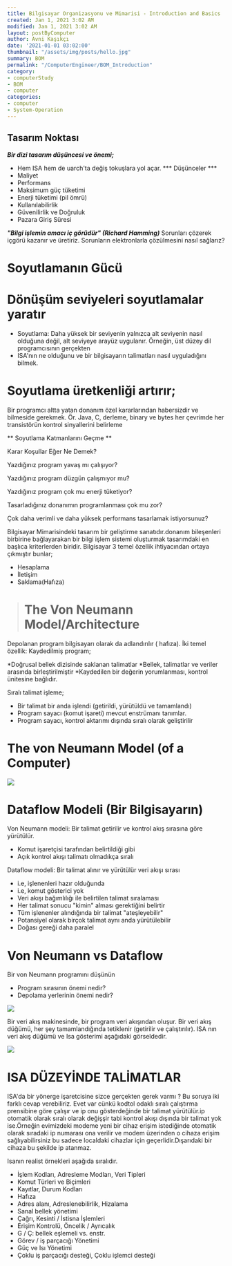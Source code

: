 ```yaml
---
title: Bilgisayar Organizasyonu ve Mimarisi - Introduction and Basics
created: Jan 1, 2021 3:02 AM
modified: Jan 1, 2021 3:02 AM
layout: postByComputer
author: Avni Kaşıkçı
date: '2021-01-01 03:02:00'
thumbnail: "/assets/img/posts/hello.jpg"
summary: BOM
permalink: "/ComputerEngineer/BOM_Introduction"
category:
- computerStudy
- BOM
- computer
categories:
- computer
- System-Operation
---
```


## Tasarım Noktası

***Bir dizi tasarım düşüncesi ve önemi;***
* Hem ISA hem de uarch'ta değiş tokuşlara yol açar.
*** Düşünceler ***
* Maliyet
* Performans
* Maksimum güç tüketimi
* Enerji tüketimi (pil ömrü)
* Kullanılabilirlik
* Güvenilirlik ve Doğruluk
* Pazara Giriş Süresi

***"Bilgi işlemin amacı iç görüdür" (Richard Hamming)***
Sorunları çözerek içgörü kazanır ve üretiriz. Sorunların elektronlarla çözülmesini nasıl sağlarız?

# Soyutlamanın Gücü # 

# Dönüşüm seviyeleri soyutlamalar yaratır
*  Soyutlama: Daha yüksek bir seviyenin yalnızca  alt seviyenin nasıl olduğuna değil, alt seviyeye arayüz  uygulanır.  Örneğin, üst düzey dil programcısının gerçekten
* ISA'nın ne olduğunu ve bir bilgisayarın talimatları nasıl uyguladığını bilmek.

# Soyutlama üretkenliği artırır;


Bir programcı altta yatan donanım özel kararlarından habersizdir ve bilmeside gerekmek.
Ör. Java, C, derleme, binary ve bytes  her çevrimde her transistörün kontrol sinyallerini belirleme



** Soyutlama Katmanlarını Geçme **

Karar Koşullar Eğer Ne Demek?

Yazdığınız program yavaş mı çalışıyor?

Yazdığınız program düzgün çalışmıyor mu?

Yazdığınız program çok mu enerji tüketiyor?

Tasarladığınız donanımın programlanması çok mu zor?

Çok daha verimli ve daha yüksek performans tasarlamak istiyorsunuz?

Bilgisayar Mimarisindeki tasarım bir geliştirme sanatıdır.donanım bileşenleri birbirine bağlayarakan bir bilgi işlem sistemi oluşturmak tasarımdaki en başlıca kriterlerden biridir.
Bilgisayar 3 temel özellik ihtiyacından ortaya çıkmıştır bunlar;
* Hesaplama
* İletişim
* Saklama(Hafıza)

> # The Von Neumann Model/Architecture
> 
> 
Depolanan program bilgisayarı olarak da adlandırılır (
hafıza). İki temel özellik:
 Kaydedilmiş program;
 
 *Doğrusal bellek dizisinde saklanan talimatlar
 *Bellek, talimatlar ve veriler arasında birleştirilmiştir
 *Kaydedilen bir değerin yorumlanması, kontrol ünitesine bağlıdır.
 
 
 Sıralı talimat işleme;
 
* Bir talimat bir anda işlendi (getirildi, yürütüldü ve tamamlandı)
* Program sayacı (komut işareti) mevcut enstrümanı tanımlar.
* Program sayacı, kontrol aktarımı dışında sıralı olarak geliştirilir

# The von Neumann Model (of a Computer)  
 <img class="card-img-top" src="{{site.url}}/assets/img/posts/ComputerByStudy/Bilgisayar-Mimarisi/Bilgisayar_Organizasyonu_ve_Mimarisi-Introduction_and_Basics/The-von-Neumann-Model-(of-a-Computer).png">
 
 # Dataflow Modeli (Bir Bilgisayarın) 
 
 Von Neumann modeli: Bir talimat getirilir ve kontrol akış sırasına göre yürütülür.
 * Komut işaretçisi tarafından belirtildiği gibi
 * Açık kontrol akışı talimatı olmadıkça sıralı
 
Dataflow modeli: Bir talimat alınır ve yürütülür
veri akışı sırası
* i.e, işlenenleri hazır olduğunda
* i.e, komut gösterici yok
* Veri akışı bağımlılığı ile belirtilen talimat sıralaması
* Her talimat sonucu "kimin" alması gerektiğini belirtir
* Tüm işlenenler alındığında bir talimat "ateşleyebilir"
* Potansiyel olarak birçok talimat aynı anda yürütülebilir
* Doğası gereği daha paralel


# Von Neumann vs Dataflow #

Bir von Neumann programını düşünün
* Program sırasının önemi nedir?
* Depolama yerlerinin önemi nedir?

 <img class="card-img-top" src="{{site.url}}/assets/img/posts/ComputerByStudy/Bilgisayar-Mimarisi/Bilgisayar_Organizasyonu_ve_Mimarisi-Introduction_and_Basics/von-Neumann-vs-Dataflow.png">
 
 
 Bir veri akış makinesinde, bir program veri akışından oluşur. Bir veri akış düğümü, her şey tamamlandığında tetiklenir (getirilir ve çalıştırılır). ISA nın veri akış düğümü ve Isa gösterimi aşağıdaki görseldedir.



 <img class="card-img-top" src="{{site.url}}/assets/img/posts/ComputerByStudy/Bilgisayar-Mimarisi/Bilgisayar_Organizasyonu_ve_Mimarisi-Introduction_and_Basics/ISASHOW.png">


# ISA DÜZEYİNDE TALİMATLAR #

ISA'da bir yönerge işaretcisine sizce gerçekten gerek varmı ?
Bu soruya iki farklı cevap verebiliriz.
Evet var cünkü kodtol odaklı sıralı çalıştırma prensibine göre çalışır ve ip onu gösterdeğinde bir talimat yürütülür.ip otomatik olarak sıralı olarak değişşir tabi kontrol akışı dışında bir talimat yok ise.Örneğin evimizdeki modeme yeni bir cihaz erişim istediğinde otomatik olarak sıradaki ip numarası ona verilir ve modem üzerinden o cihaza erişim sağlıyabilirsiniz bu sadece localdaki cihazlar için geçerlidir.Dışarıdaki bir cihaza bu şekilde ip atanmaz.

Isanın realist örnekleri aşağıda sıralıdır.

* İşlem Kodları, Adresleme Modları, Veri Tipleri
* Komut Türleri ve Biçimleri
* Kayıtlar, Durum Kodları
* Hafıza
* Adres alanı, Adreslenebilirlik, Hizalama
* Sanal bellek yönetimi
* Çağrı, Kesinti / İstisna İşlemleri
* Erişim Kontrolü, Öncelik / Ayrıcalık
* G / Ç: bellek eşlemeli vs. enstr.
* Görev / iş parçacığı Yönetimi
* Güç ve Isı Yönetimi
* Çoklu iş parçacığı desteği, Çoklu işlemci desteği
